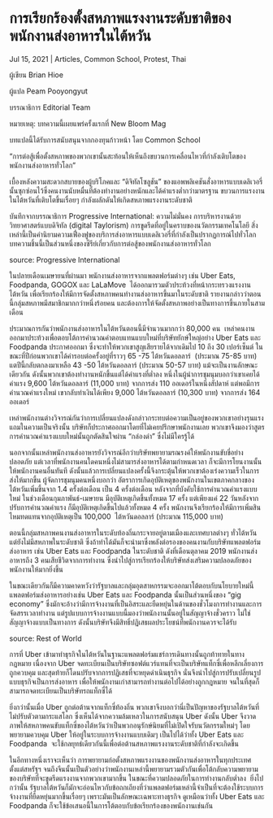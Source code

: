 # การเรียกร้องตั้งสหภาพแรงงานระดับชาติของพนักงานส่งอาหารในไต้หวัน

Jul 15, 2021 | Articles, Common School, Protest, Thai





ผู้เขียน Brian Hioe

ผู้แปล Peam Pooyongyut

บรรณาธิการ Editorial Team

หมายเหตุ: บทความนี้เผยแพร่ครั้งแรกที่ New Bloom Mag

บทแปลนี้ได้รับการสนับสนุนจากกองทุนก้าวหน้า โดย Common School



“การต่อสู้เพื่อตั้งสหภาพของพวกเขานั้นสะท้อนให้เห็นถึงขบวนการเคลื่อนไหวที่กำลังเติบโตของพนักงานส่งอาหารทั่วโลก”

เบื้องหลังความสะดวกสบายของผู้บริโภคและ “ดิจิทัลโซลูชัน” ของแอพพลิเคชันสั่งอาหารแบบเดลิเวอรี่นั้นซุกซ่อนไว้ซึ่งคนงานนับหมื่นที่ต้องทำงานอย่างหนักและได้ค่าแรงต่ำกว่ามาตรฐาน ขบวนการแรงงานในไต้หวันที่เติบโตขึ้นเรื่อยๆ กำลังผลักดันให้เกิดสหภาพแรงงานระดับชาติ

บันทึกจากบรรณาธิการ Progressive International: ความไม่มั่นคง การบริหารงานด้วยวิทยาศาสตร์แบบดิจิทัล (digital Taylorism) การขูดรีดที่อยู่ในคราบของนวัตกรรมเทคโนโลยี สิ่งเหล่านี้เป็นคำนิยามความเฟื่องฟูของบริการส่งอาหารแบบเดลิเวอรี่ที่กำลังเป็นปรากฏการณ์ไปทั่วโลก บทความชิ้นนี้เป็นส่วนหนึ่งของซีรีย์เกี่ยวกับการต่อสู้ของพนักงานส่งอาหารทั่วโลก

source: Progressive International

ในปลายเดือนเมษายนที่ผ่านมา พนักงานส่งอาหารจากแพลตฟอร์มต่างๆ เช่น Uber Eats, Foodpanda, GOGOX และ LaLaMove  ได้ออกมารวมตัวประท้วงที่หน้ากระทรวงแรงงานไต้หวัน เพื่อเรียกร้องให้มีการจัดตั้งสหภาพคนทำงานส่งอาหารขึ้นมาในระดับชาติ รายงานกล่าวว่าตอนนี้กลุ่มสหภาพมีสมาชิกมากกว่าหนึ่งร้อยคน และต้องการให้จัดตั้งสหภาพอย่างเป็นทางการขึ้นภายในสามเดือน

ประมาณการกันว่าพนักงานส่งอาหารในไต้หวันตอนนี้มีจำนวนมากกว่า 80,000 คน  เหล่าคนงานออกมาประท้วงเพื่อตอบโต้การคำนวณค่าตอบแทนแบบใหม่ที่บริษัทยักษ์ใหญ่อย่าง Uber Eats และ Foodpanda ประกาศออกมา ซึ่งจะทำให้พวกเขาสูญเสียรายได้จากเดิมไป 10 ถึง 30 เปอร์เซ็นต์ ในขณะที่ปีก่อนพวกเขาได้ค่ารอบต่อครั้งอยู่ที่ราวๆ 65 -75 ไต้หวันดอลลาร์  (ประมาณ 75-85 บาท) แตปีนี้กลับตกลงมาเหลือ 43 -50 ไต้หวันดอลลาร์ (ประมาณ 50-57 บาท) แม้จะเป็นงานลักษณะเดียวกัน ดังนั้นพวกเขาต้องทำงานหนักขึ้นแต่ได้ค่าแรงที่ต่ำลง หนึ่งในผู้นำการชุมนุมบอกว่าเขาเคยได้ค่าแรง 9,600 ไต้หวันดอลลาร์ (11,000 บาท) จากการส่ง 110 ออเดอร์ในหนึ่งสัปดาห์ แต่พอมีการคำนวณค่าแรงใหม่ เขากลับทำเงินได้เพียง 9,000 ไต้หวันดอลลาร์ (10,300 บาท) จากการส่ง 164 ออเดอร์

เหล่าพนักงานต่างวิจารณ์กันว่าการเปลี่ยนแปลงดังกล่าวกระทบต่อความเป็นอยู่ของพวกเขาอย่างรุนแรง แถมในความเป็นจริงนั้น บริษัทก็ประกาศออกมาโดยที่ไม่เคยปรึกษาพนักงานเลย พวกเขาจึงมองว่าสูตรการคำนวณค่าแรงแบบใหม่นั้นถูกตัดสินใจผ่าน “กล่องดำ” ซึ่งไม่มีใครรู้ได้

นอกจากนั้นเหล่าพนักงานส่งอาหารยังวิจารณ์อีกว่าบริษัทพยายามรณรงค์ให้พนักงานขับขี่อย่างปลอดภัย แต่เวลาที่พนักงานคนใดคนหนึ่งไม่สามารส่งอาหารได้ตามกำหนดเวลา ก็จะมีการโยนงานนั้นให้พนักงานคนอื่นทันที ดังนั้นแล้วการเปลี่ยนแปลงครั้งนี้จึงกระตุ้นให้พวกเขาต้องเร่งความเร็วในการส่งให้มากขึ้น ผู้จัดการชุมนุมคนหนึ่งบอกว่า อัตราการเกิดอุบัติเหตุของพนักงานในเขตภาคกลางของไต้หวันเพิ่มขึ้นจาก 1.4 ครั้งต่อเดือน เป็น 4 ครั้งต่อเดือน หลังจากที่บังคับใช้การคำนวณค่าแรงแบบใหม่ ในช่วงเดือนกุมภาพันธ์-เมษายน มีอุบัติเหตุเกิดขึ้นทั้งหมด 17 ครั้ง แต่เพียงแค่ 22 วันหลังจากปรับการคำนวณค่าแรง ก็มีอุบัติเหตุเกิดขึ้นไปแล้วทั้งหมด 4 ครั้ง พนักงานจึงเรียกร้องให้มีการเพิ่มสินไหมทดแทนจากอุบัติเหตุเป็น 100,000  ไต้หวันดอลลาร์ (ประมาณ 115,000 บาท)

ตอนนี้กลุ่มสหภาพคนงานส่งอาหารในระดับท้องถิ่นกระจายอยู่ตามเมืองและเทศบาลต่างๆ ทั่วไต้หวัน แต่ยังไม่มีสหภาพในระดับชาติ ซึ่งถ้าทำได้มันก็จะนำมาซึ่งพลังต่อรองของคนงานกับบริษัทแพลตฟอร์มส่งอาหาร เช่น Uber Eats และ Foodpanda ในระดับชาติ ดังที่เดือนตุลาคม 2019 พนักงานส่งอาหารถึง 3 คนเสียชีวิตจากการทำงาน ซึ่งนำไปสู่การเรียกร้องให้บริษัทส่งเสริมความปลอดภัยของพนักงานให้มากยิ่งขึ้น

ในขณะเดียวกันก็มีความคาดหวังว่ารัฐบาลและกลุ่มอุตสาหกรรมจะออกมาโต้ตอบกับนโยบายใหม่นี้ แพลตฟอร์มส่งอาหารอย่างเช่น Uber Eats และ Foodpanda นั้นเป็นส่วนหนึ่งของ “gig economy” ซึ่งมักจะอ้างว่ามีการจ้างงานที่เป็นอิสระและยืดหยุ่นในด้านของชั่วโมงการทำงานและการจัดสรรเวลาทำงาน แต่รูปแบบการจ้างงานแบบนี้มองว่าพนักงานนั้นอยู่ในสัญญาจ้างชั่วคราว ไม่ใช่สัญญาจ้างแบบเป็นทางการ ดังนั้นบริษัทจึงมีสิทธิ์ปฏิเสธผลประโยชน์ที่พนักงานควรจะได้รับ

source: Rest of World

การที่ Uber เข้ามาทำธุรกิจในไต้หวันในฐานะแพลตฟอร์มแชร์การเดินทางนั้นถูกท้าทายในทางกฎหมาย เนื่องจาก Uber จดทะเบียนเป็นบริษัทซอฟต์แวร์แทนที่จะเป็นบริษัทแท็กซี่เพื่อหลีกเลี่ยงการถูกควบคุม และสุดท้ายก็โดนปรับจากการปฏิเสธที่จะหยุดดำเนินธุรกิจ นั่นจึงนำไปสู่การปรับเปลี่ยนรูปแบบธุรกิจเป็นการส่งอาหาร เพื่อให้พนักงานเก่าสามารถทำงานต่อไปได้อย่างถูกกฎหมาย จนในที่สุดก็สามารถจดทะเบียนเป็นบริษัทรถแท็กซี่ได้

ยิ่งกว่านั้นเมื่อ Uber ถูกต่อต้านจากแท็กซี่ท้องถิ่น พวกเขาจึงบอกว่านี่เป็นปัญหาของรัฐบาลไต้หวันที่ไม่ปรับตัวตามกระแสโลก ซึ่งเห็นได้จากความล้มเหลวในการสนับสนุน Uber ดังนั้น Uber จึงวาดภาพให้สหภาพคนขับแท็กซี่ของไต้หวันว่าเป็นพวกอนุรักษ์นิยมที่ไม่เปิดใจรับนวัตกรรมใหม่ๆ โดยพยายามควบคุม Uber ให้อยู่ในระบบการจ้างงานแบบเดิมๆ เป็นไปได้ว่าทั้ง Uber Eats และ Foodpanda  จะใช้กลยุทธ์เดียวกันนี้เพื่อต่อต้านสหภาพแรงงานระดับชาติที่กำลังจะเกิดขึ้น

ในอีกทางหนึ่งเราจะเห็นว่า การพยายามก่อตั้งสหภาพแรงงานของพนักงานส่งอาหารในทุกประเทศ ตั้งแต่สหรัฐฯ จนถึงจีนนั้นเป็นตัวอย่างว่าพนักงานเหล่านี้พยายามรวมตัวกันเพื่อโต้กลับความพยายามของบริษัทที่จะขูดรีดแรงงานจากพวกเขามากขึ้น ในขณะที่ความปลอดภัยในการทำงานกลับต่ำลง  ยิ่งไปกว่านั้น รัฐบาลไต้หวันก็มักจะอ่อนไหวกับข้อถกเถียงที่ว่าแพลตฟอร์มเหล่านี้จำเป็นที่จะต้องใช้ระบบการจ้างงานที่ยืดหยุ่นมากขึ้นเรื่อยๆ เพราะมันเป็นลักษณะเฉพาะทางธุรกิจ ดูเหมือนว่าทั้ง Uber Eats และ Foodpanda ก็จะใช้ข้อเสนอนี้ในการโต้ตอบกับข้อเรียกร้องของพนักงานเช่นกัน